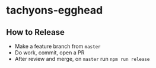 # tachyons-egghead

## How to Release
* Make a feature branch from `master`
* Do work, commit, open a PR
* After review and merge, on `master` run `npm run release`
